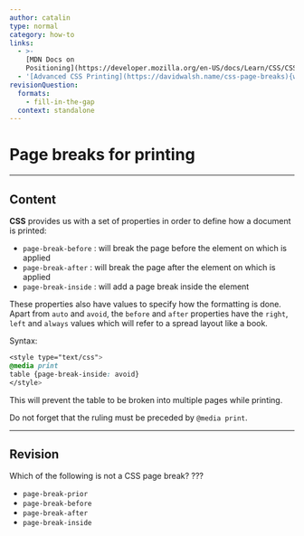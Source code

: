 ```yaml
---
author: catalin
type: normal
category: how-to
links:
  - >-
    [MDN Docs on
    Positioning](https://developer.mozilla.org/en-US/docs/Learn/CSS/CSS_layout/Positioning){documentation}
  - '[Advanced CSS Printing](https://davidwalsh.name/css-page-breaks){website}'
revisionQuestion:
  formats:
    - fill-in-the-gap
  context: standalone
---
```


# Page breaks for printing


---

## Content

**CSS** provides us with a set of properties in order to define how a document is printed:

- `page-break-before` : will break the page before the element on which is applied
- `page-break-after` : will break the page after the element on which is applied
- `page-break-inside` : will add a page break inside the element

These properties also have values to specify how the formatting is done. Apart from `auto` and `avoid`, the `before` and `after` properties have the `right`, `left` and `always` values which will refer to a spread layout like a book.

Syntax:

```css
<style type="text/css">
@media print
table {page-break-inside: avoid}
</style>
```

This will prevent the table to be broken into multiple pages while printing.

Do not forget that the ruling must be preceded by `@media print`.


---

## Revision

Which of the following is not a CSS page break? ???

- `page-break-prior`
- `page-break-before`
- `page-break-after`
- `page-break-inside`
